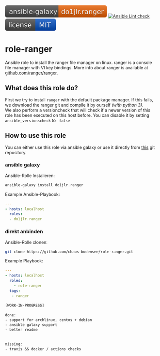 [![Ansible Galaxy](https://github.com/chaos-bodensee/role-ranger/blob/master/.github/galaxy.svg)](https://galaxy.ansible.com/do1jlr/ranger)
[![Ansible Lint check](https://github.com/chaos-bodensee/role-ranger/workflows/Ansible%20Lint%20check/badge.svg)](https://github.com/chaos-bodensee/role-ranger/actions?query=workflow%3A%22Ansible+Lint+check%22)
[![MIT License](https://github.com/chaos-bodensee/role-ranger/blob/master/.github/license.svg)](https://github.com/chaos-bodensee/role-ranger/blob/master/LICENSE)

 role-ranger
==============

Ansible role to install the ranger file manager on linux. ranger is a console file manager with VI key bindings. More info about ranger is available at [github.com/ranger/ranger](https://github.com/ranger/ranger.git).


 What does this role do?
-------------
First we try to install ``ranger`` with the default package manager.
If this fails, we download the ranger git and compile it by ourself *(with python 3)*.<br/>
We also perform a versioncheck that will check if a newer version of this role has been executed on this host before. You can disable it by setting ``ansible_versionscheck`` to `` false``

 How to use this role
-------------
You can either use this role via ansible galaxy or use it directly from [this](https://github.com/chaos-bodensee/role-ansible_version.git) git repository.

### ansible galaxy

Ansible-Rolle Instalieren:
```bash
ansible-galaxy install do1jlr.ranger
```

Example Ansible-Playbook:
```yml
---
- hosts: localhost
  roles:
  - do1jlr.ranger
```

### direkt anbinden

Ansible-Rolle clonen:
```bash
git clone https://github.com/chaos-bodensee/role-ranger.git
```

Example Playbook:
```yaml
---
- hosts: localhost
  roles:
    - role-ranger
  tags:
   - ranger
```


```
[WORK-IN-PROGRESS]

done:
- support for archlinux, centos + debian
- ansible galaxy support
- better readme


missing:
- travis && docker / actions checks
```
